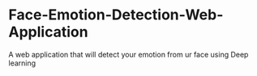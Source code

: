 # Face-Emotion-Detection-Web-Application
A web application that will detect your emotion from ur face using Deep learning
